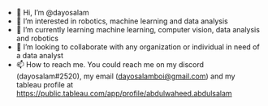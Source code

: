 - 👋 Hi, I’m @dayosalam
- 👀 I’m interested in robotics, machine learning and data analysis
- 🌱 I’m currently learning machine learning, computer vision, data analysis and robotics
- 💞️ I’m looking to collaborate with any organization or individual in need of a data analyst 
- 📫 How to reach me. You could reach me on my discord (dayosalam#2520), my email (dayosalamboi@gmail.com) and my tableau profile at https://public.tableau.com/app/profile/abdulwaheed.abdulsalam

<!---
dayosalam/dayosalam is a ✨ special ✨ repository because its `README.md` (this file) appears on your GitHub profile.
You can click the Preview link to take a look at your changes.
--->
